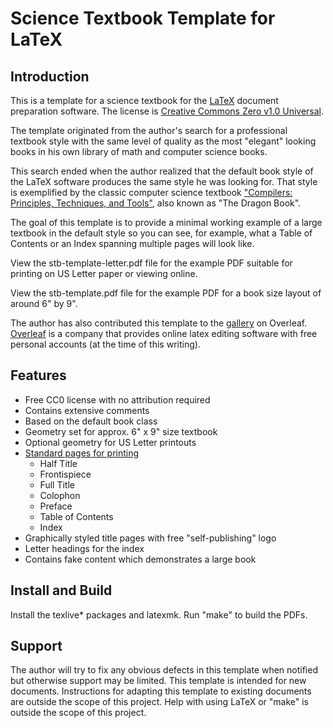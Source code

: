 # Science Textbook Template for LaTeX

## Introduction
This is a template for a science textbook for the
[LaTeX](https://www.latex-project.org/) document preparation software.
The license is
[Creative Commons Zero v1.0 Universal](https://creativecommons.org/share-your-work/public-domain/cc0/).

The template originated from the author's search for a professional textbook
style with the same level of quality as the most "elegant" looking books in
his own library of math and computer science books.

This search ended when the author realized that the default book style of
the LaTeX software produces the same style he was looking for. That style
is exemplified by the classic computer science textbook
["Compilers: Principles, Techniques, and Tools"](://en.wikipedia.org/wiki/Compilers:_Principles,_Techniques,_and_Tools),
also known as "The Dragon Book".

The goal of this template is to provide a minimal working example of a large
textbook in the default style so you can see, for example, what a
Table of Contents or an Index spanning multiple pages will look like.

View the stb-template-letter.pdf file for the example PDF
suitable for printing on US Letter paper or viewing online.

View the stb-template.pdf file for the example PDF for a book size layout of around 6" by 9".

The author has also contributed this template to the [gallery](https://overleaf.com/gallery) on Overleaf.
[Overleaf](https://overleaf.com) is a company that provides online latex editing
software with free personal accounts (at the time of this writing).

## Features

* Free CC0 license with no attribution required
* Contains extensive comments
* Based on the default book class
* Geometry set for approx. 6" x 9" size textbook
* Optional geometry for US Letter printouts
* [Standard pages for printing](https://en.wikipedia.org/wiki/Book_design)
    * Half Title
    * Frontispiece
    * Full Title
    * Colophon
    * Preface
    * Table of Contents
    * Index
* Graphically styled title pages with free "self-publishing" logo
* Letter headings for the index
* Contains fake content which demonstrates a large book

## Install and Build
Install the texlive\* packages and latexmk. Run "make" to build the PDFs.

## Support
The author will try to fix any obvious defects in this template when notified
but otherwise support may be limited. 
This template is intended for new documents. Instructions for adapting this template
to existing documents are outside the scope of this project.
Help with using LaTeX or "make" is outside the scope of this project.
